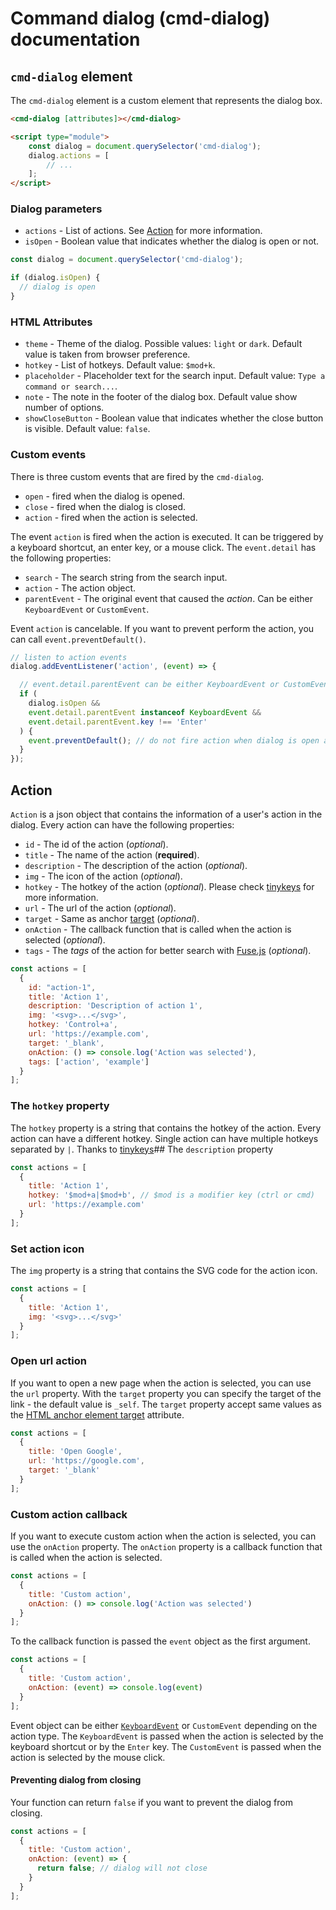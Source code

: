 # Command dialog (cmd-dialog) documentation

## `cmd-dialog` element

The `cmd-dialog` element is a custom element that represents the dialog box.

```html
<cmd-dialog [attributes]></cmd-dialog>

<script type="module">
	const dialog = document.querySelector('cmd-dialog');
	dialog.actions = [
		// ...
	];
</script>
```

### Dialog parameters

- `actions` - List of actions. See [Action](#action) for more information.
- `isOpen` - Boolean value that indicates whether the dialog is open or not.

```js
const dialog = document.querySelector('cmd-dialog');

if (dialog.isOpen) {
  // dialog is open
}
```

### HTML Attributes

- `theme` - Theme of the dialog. Possible values: `light` or `dark`. Default value is taken from browser preference.
- `hotkey` - List of hotkeys. Default value: `$mod+k`.
- `placeholder` - Placeholder text for the search input. Default value: `Type a command or search...`.
- `note` - The note in the footer of the dialog box. Default value show number of options.
- `showCloseButton` - Boolean value that indicates whether the close button is visible. Default value: `false`.

### Custom events

There is three custom events that are fired by the `cmd-dialog`.

- `open` - fired when the dialog is opened.
- `close` - fired when the dialog is closed.
- `action` - fired when the action is selected.

The event `action` is fired when the action is executed. It can be triggered by a keyboard shortcut, an enter key, or a mouse click.
The `event.detail` has the following properties:

- `search` - The search string from the search input.
- `action` - The action object.
- `parentEvent` - The original event that caused the *action*. Can be either `KeyboardEvent` or `CustomEvent`.

Event `action` is cancelable. If you want to prevent perform the action, you can call `event.preventDefault()`.

```js
// listen to action events
dialog.addEventListener('action', (event) => {

  // event.detail.parentEvent can be either KeyboardEvent or CustomEvent 
  if (
    dialog.isOpen &&
    event.detail.parentEvent instanceof KeyboardEvent &&
    event.detail.parentEvent.key !== 'Enter'
  ) {
    event.preventDefault(); // do not fire action when dialog is open and key is not Enter
  }
});
```

## Action

`Action` is a json object that contains the information of a user's action in the dialog.
Every action can have the following properties:

- `id` - The id of the action (*optional*).
- `title` - The name of the action (**required**).
- `description` - The description of the action (*optional*).
- `img` - The icon of the action (*optional*).
- `hotkey` - The hotkey of the action (*optional*). Please check [tinykeys](https://github.com/jamiebuilds/tinykeys) for more information.
- `url` - The url of the action (*optional*).
- `target` - Same as anchor [target](https://developer.mozilla.org/en-US/docs/Web/HTML/Element/a#target) (*optional*).
- `onAction` - The callback function that is called when the action is selected (*optional*).
- `tags` - The *tags* of the action for better search with [Fuse.js](https://www.fusejs.io/examples.html) (*optional*).

```js
const actions = [
  {
    id: "action-1",
    title: 'Action 1',
    description: 'Description of action 1',
    img: '<svg>...</svg>',
    hotkey: 'Control+a',
    url: 'https://example.com',
    target: '_blank',
    onAction: () => console.log('Action was selected'),
    tags: ['action', 'example']
  }
];
```

### The `hotkey` property

The `hotkey` property is a string that contains the hotkey of the action.
Every action can have a different hotkey. Single action can have
multiple hotkeys separated by `|`. Thanks to [tinykeys](https://github.com/jamiebuilds/tinykeys)## The `description` property

```js
const actions = [
  {
    title: 'Action 1',
    hotkey: '$mod+a|$mod+b', // $mod is a modifier key (ctrl or cmd)  
    url: 'https://example.com'
  }
];
```

### Set action icon

The `img` property is a string that contains the SVG code for the action icon.

```js
const actions = [
  {
    title: 'Action 1',
    img: '<svg>...</svg>'
  }
];
```

### Open url action

If you want to open a new page when the action is selected, you can use the `url` property.
With the `target` property you can specify the target of the link - the default value is `_self`.
The `target` property accept same values as the [HTML anchor element target](https://developer.mozilla.org/en-US/docs/Web/HTML/Element/a#target) attribute.

```js
const actions = [
  {
    title: 'Open Google',
    url: 'https://google.com',
    target: '_blank'
  }
];
```

### Custom action callback

If you want to execute custom action when the action is selected, you can use the `onAction` property.
The `onAction` property is a callback function that is called when the action is selected.

```js
const actions = [
  {
    title: 'Custom action',
    onAction: () => console.log('Action was selected')
  }
];
```

To the callback function is passed the `event` object as the first argument.

```js
const actions = [
  {
    title: 'Custom action',
    onAction: (event) => console.log(event)
  }
];
```

Event object can be either [`KeyboardEvent`](https://developer.mozilla.org/en-US/docs/Web/API/KeyboardEvent) or `CustomEvent` depending on the
action type. The `KeyboardEvent` is passed when the action is selected by the keyboard
shortcut or by the `Enter` key. The `CustomEvent` is passed when the
action is selected by the mouse click.

#### Preventing dialog from closing

Your function can return `false` if you want to prevent the dialog from closing.

```js
const actions = [
  {
    title: 'Custom action',
    onAction: (event) => {
      return false; // dialog will not close
    }
  }
];
```
 



